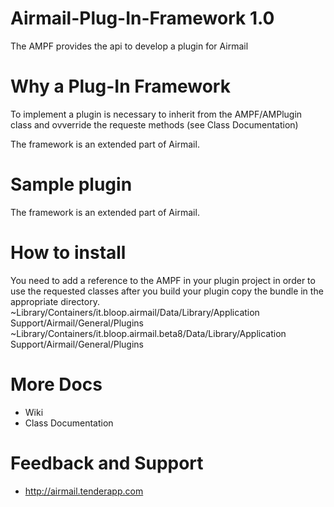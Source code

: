 Airmail-Plug-In-Framework 1.0
============================
The AMPF provides the api to develop a plugin for Airmail

Why a Plug-In Framework
============================
To implement a plugin is necessary to inherit from the AMPF/AMPlugin class and ovverride the requeste methods (see Class Documentation)

The framework is an extended part of Airmail.


Sample plugin
============================

The framework is an extended part of Airmail.

How to install
============================
You need to add a reference to the AMPF in your plugin project in order to use the requested classes
after you build your plugin copy the bundle in the appropriate directory.
~Library/Containers/it.bloop.airmail/Data/Library/Application Support/Airmail/General/Plugins
~Library/Containers/it.bloop.airmail.beta8/Data/Library/Application Support/Airmail/General/Plugins

More Docs
============================

- Wiki
- Class Documentation


Feedback and Support
============================
- http://airmail.tenderapp.com

